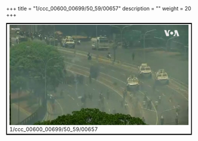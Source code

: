 +++
title = "1/ccc_00600_00699/50_59/00657"
description = ""
weight = 20
+++

<table style="border:2px solid black;max-width:800px;max-height:800px;" 
><tr><td>
<img class="center-fit-jpg"
src="/jpg_/aaa_20190430_NxaOmWaI8sI_00656.jpg">
1/ccc_00600_00699/50_59/00657
</img></td></tr></table>
